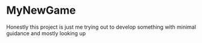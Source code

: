 # MyNewGame

Honestly this project is just me trying out to develop something with minimal guidance and mostly looking up